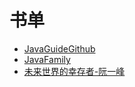 # 书单

- [JavaGuide](https://javaguide.cn/)[Github](https://github.com/Snailclimb/JavaGuide)
- [JavaFamily](https://github.com/AobingJava/JavaFamily)
- [未来世界的幸存者-阮一峰](https://www.ruanyifeng.com/survivor/)